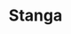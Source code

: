 ---
title: Stanga
crosslinks:
- Romania
- COMPLETEANARCHY
- Scholar
- ChapoTrapHouse
- socialism
---